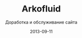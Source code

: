 ---
title: Arkofluid
subtitle: Доработка и обслуживание сайта
layout: default
modal-id: 10
date: 2013-09-11
img: arkofluid.png
thumbnail: arkofluid-thumbnail.png
alt: image-alt
project-date: Сентябрь 2013
client: ООО «Плантфарм»
category: Доработка и обслуживание сайта
site: http://www.arkofluid.ru
description: Нам передали сайт на котором было представлено 2 продукции, необходимо было добавить остальную продукцию, как-то сильнее обозначить переключатели слайдера, при этом, сильно не меняя концепции дизайна, также добавить несколько Интернет-магазинов и разместить ссылку на карту аптек реализующих продукцию концерна Аркофарма.

---